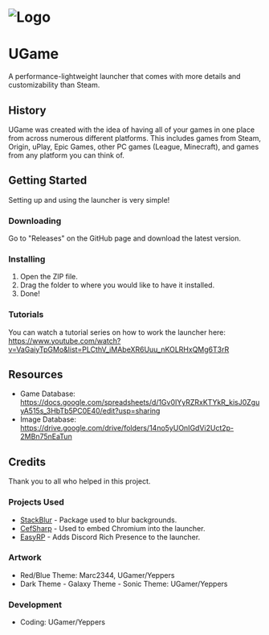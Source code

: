 # ![Logo](https://i.imgur.com/5gdwf0z.png)

# UGame

A performance-lightweight launcher that comes with more details and customizability than Steam.

## History

UGame was created with the idea of having all of your games in one place from across numerous different platforms. This includes games from Steam, Origin, uPlay, Epic Games, other PC games (League, Minecraft), and games from any platform you can think of.

## Getting Started

Setting up and using the launcher is very simple!

### Downloading

Go to "Releases" on the GitHub page and download the latest version.

### Installing

1. Open the ZIP file.
2. Drag the folder to where you would like to have it installed.
3. Done!

### Tutorials

You can watch a tutorial series on how to work the launcher here: https://www.youtube.com/watch?v=VaGaiyTpGMo&list=PLCthV_iMAbeXR6Uuu_nKOLRHxQMg6T3rR

## Resources

* Game Database: https://docs.google.com/spreadsheets/d/1Gv0IYyRZRxKTYkR_kisJ0ZguyA515s_3HbTb5PC0E40/edit?usp=sharing
* Image Database: https://drive.google.com/drive/folders/14no5yUOnIGdVi2Uct2p-2MBn75nEaTun

## Credits

Thank you to all who helped in this project.

### Projects Used

* [StackBlur](https://github.com/victoriqueko/StackBlur) - Package used to blur backgrounds.
* [CefSharp](https://github.com/cefsharp/CefSharp/) - Used to embed Chromium into the launcher.
* [EasyRP](https://github.com/Pizzabelly/EasyRP) - Adds Discord Rich Presence to the launcher.

### Artwork

* Red/Blue Theme: Marc2344, UGamer/Yeppers
* Dark Theme - Galaxy Theme - Sonic Theme: UGamer/Yeppers

### Development

* Coding: UGamer/Yeppers
